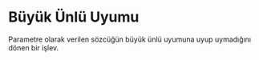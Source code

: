 # Büyük Ünlü Uyumu

Parametre olarak verilen sözcüğün büyük ünlü uyumuna uyup uymadığını dönen bir işlev.
